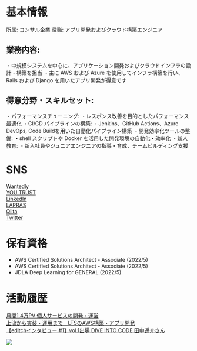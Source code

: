# 基本情報
所属: コンサル企業
役職: アプリ開発およびクラウド構築エンジニア

## 業務内容:
・中規模システムを中心に、アプリケーション開発およびクラウドインフラの設計・構築を担当
・主に AWS および Azure を使用してインフラ構築を行い、 Rails および Django を用いたアプリ開発が得意です

## 得意分野・スキルセット:
・パフォーマンスチューニング:
    ・レスポンス改善を目的としたパフォーマンス最適化
・CI/CD パイプラインの構築:
    ・Jenkins、GitHub Actions、Azure DevOps, Code Buildを用いた自動化パイプライン構築
・開発効率化ツールの整備:
    ・shell スクリプトや Docker を活用した開発環境の自動化・効率化
・新人教育:
    ・新入社員やジュニアエンジニアの指導・育成、チームビルディング支援

# SNS

<a href="https://www.wantedly.com/users/62400896" target="_blank" rel="noopener noreferrer" style="padding-bottom: 5rem">Wantedly</a><br>
<a href="https://youtrust.jp/users/yodev21" target="_blank" rel="noopener noreferrer" style="padding-bottom: 5rem">YOU TRUST</a><br>
<a href="https://www.linkedin.com/in/yodev21" target="_blank" rel="noopener noreferrer" style="padding-bottom: 5rem">LinkedIn</a><br>
<a href="https://lapras.com/public/CZQQR6J" target="_blank" rel="noopener noreferrer" style="padding-bottom: 5rem">LAPRAS</a><br>
<a href="https://qiita.com/yokku21" target="_blank" rel="noopener noreferrer" style="padding-bottom: 5rem">Qiita</a><br>
<a href="https://twitter.com/yodev21" target="_blank" rel="noopener noreferrer" style="padding-bottom: 5rem">Twitter</a><br>

# 保有資格
- AWS Certified Solutions Architect - Associate (2022/5)
- AWS Certified Solutions Architect - Associate (2022/5)
- JDLA Deep Learning for GENERAL (2022/5)

# 活動履歴
<a href="https://kikusyo.com" target="_blank" rel="noopener noreferrer" style="padding-bottom: 5rem">月間1.4万PV 個人サービスの開発・運営</a><br>
<a href="https://clover.lt-s.jp/9295" target="_blank" rel="noopener noreferrer" style="padding-bottom: 5rem">上流から実装・運用まで　LTSのAWS構築・アプリ開発</a><br>
<a href="https://note.com/d_biz_share/n/n07cc2eac3b22" target="_blank" rel="noopener noreferrer" style="padding-bottom: 5rem">【editchインタビュー #1】vol.1出場 DIVE INTO CODE 田中遥介さん</a><br>

![](https://komarev.com/ghpvc/?username=yodev21&color=green)
